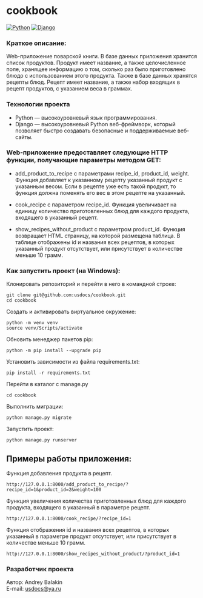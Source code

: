 # cookbook
[![Python](https://img.shields.io/badge/-Python-464646?style=flat&logo=Python&logoColor=ffffff&color=5fe620)](https://www.python.org/)
[![Django](https://img.shields.io/badge/-Django-464646?style=flat&logo=Django&logoColor=ffffff&color=5fe620)](https://www.djangoproject.com/)

### Краткое описание:
Web-приложение поварской книги.
В базе данных приложения хранится список продуктов. Продукт имеет название, а также целочисленное поле, хранящее информацию о том, сколько раз было приготовлено блюдо с использованием этого продукта. Также в базе данных хранятся рецепты блюд. Рецепт имеет название, а также набор входящих в рецепт продуктов, с указанием веса в граммах.

### Технологии проекта
* Python — высокоуровневый язык программирования.
* Django — высокоуровневый Python веб-фреймворк, который позволяет быстро создавать безопасные и поддерживаемые веб-сайты.

### Web-приложение предоставляет следующие HTTP функции, получающие параметры методом GET:
* add_product_to_recipe с параметрами recipe_id, product_id, weight. Функция добавляет к указанному рецепту указанный продукт с указанным весом. Если в рецепте уже есть такой продукт, то функция должна поменять его вес в этом рецепте на указанный.

* cook_recipe c параметром recipe_id. Функция увеличивает на единицу количество приготовленных блюд для каждого продукта, входящего в указанный рецепт.

* show_recipes_without_product с параметром product_id. Функция возвращает HTML страницу, на которой размещена таблица. В таблице отображены id и названия всех рецептов, в которых указанный продукт отсутствует, или присутствует в количестве меньше 10 грамм. 

### Как запустить проект (на Windows):

Клонировать репозиторий и перейти в него в командной строке:
```
git clone git@github.com:usdocs/cookbook.git
cd cookbook 
```

Cоздать и активировать виртуальное окружение:
```
python -m venv venv
source venv/Scripts/activate
```

Обновить менеджер пакетов pip:
```
python -m pip install --upgrade pip
```

Установить зависимости из файла requirements.txt:
```
pip install -r requirements.txt
```

Перейти в каталог с manage.py
```
cd cookbook
```

Выполнить миграции:
```
python manage.py migrate
```

Запустить проект:
```
python manage.py runserver
```

## Примеры работы приложения:
Функция добавления продукта в рецепт.
```
http://127.0.0.1:8000/add_product_to_recipe/?recipe_id=1&product_id=2&weight=100
```
Функция увеличения количества приготовленных блюд для каждого продукта, входящего в указанный в параметре рецепт.
```
http://127.0.0.1:8000/cook_recipe/?recipe_id=1
```
Функция отображения id и названия всех рецептов, в которых указанный в параметре продукт отсутствует, или присутствует в количестве меньше 10 грамм.
```
http://127.0.0.1:8000/show_recipes_without_product/?product_id=1
```

### Разработчик проекта

Автор: Andrey Balakin  
E-mail: [usdocs@ya.ru](mailto:usdocs@ya.ru)